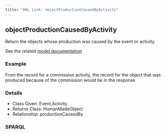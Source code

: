 ```yaml
---
title: "HAL Link: objectProductionCausedByActivity"
---
```


## objectProductionCausedByActivity

Return the objects whose production was caused by the event or activity.

See the related [model documentation](/model/object/production/#cause-of-production)

### Example

From the record for a commission activity, the record for the object that was produced because of the commission would be in the response


### Details

* Class Given: Event,Activity
* Returns Class: HumanMadeObject
* Relationship: productionCausedBy


### SPARQL
```

```

